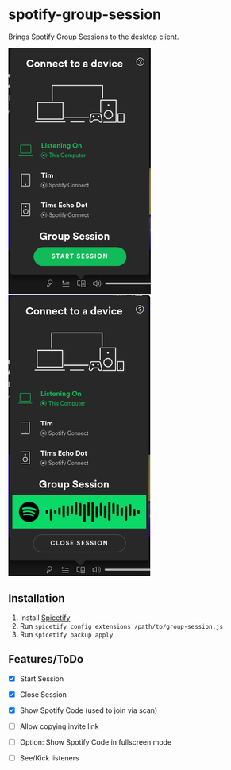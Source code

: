 # spotify-group-session
Brings Spotify Group Sessions to the desktop client.

![Start Session](prev1.png)
![Open Session](prev2.png)

## Installation
1. Install [Spicetify](https://github.com/khanhas/spicetify-cli)
2. Run `spicetify config extensions /path/to/group-session.js`
3. Run `spicetify backup apply`

## Features/ToDo

- [x] Start Session
- [x] Close Session
- [x] Show Spotify Code (used to join via scan)
- [ ] Allow copying invite link
- [ ] Option: Show Spotify Code in fullscreen mode
- [ ] See/Kick listeners

